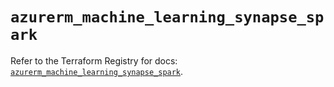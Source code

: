 # `azurerm_machine_learning_synapse_spark`

Refer to the Terraform Registry for docs: [`azurerm_machine_learning_synapse_spark`](https://registry.terraform.io/providers/hashicorp/azurerm/4.22.0/docs/resources/machine_learning_synapse_spark).
